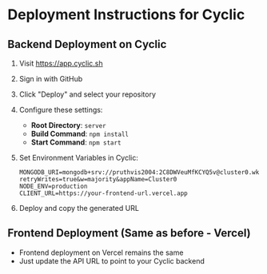 # Deployment Instructions for Cyclic

## Backend Deployment on Cyclic

1. Visit https://app.cyclic.sh
2. Sign in with GitHub
3. Click "Deploy" and select your repository
4. Configure these settings:
   - **Root Directory**: `server`
   - **Build Command**: `npm install`
   - **Start Command**: `npm start`

5. Set Environment Variables in Cyclic:
   ```
   MONGODB_URI=mongodb+srv://pruthvis2004:2C8DWVeuMfKCYQ5v@cluster0.wk9kdhx.mongodb.net/formbuilder?retryWrites=true&w=majority&appName=Cluster0
   NODE_ENV=production
   CLIENT_URL=https://your-frontend-url.vercel.app
   ```

6. Deploy and copy the generated URL

## Frontend Deployment (Same as before - Vercel)
- Frontend deployment on Vercel remains the same
- Just update the API URL to point to your Cyclic backend
